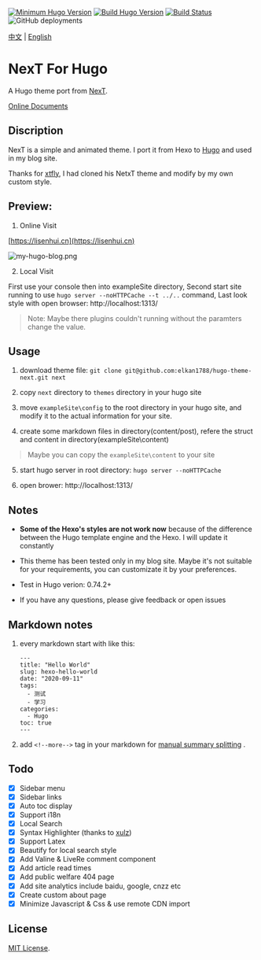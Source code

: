 [![Minimum Hugo Version](https://img.shields.io/static/v1?label=min-HUGO-version&message=0.59.1&color=blue&logo=hugo)](https://github.com/gohugoio/hugo/releases/tag/v0.59.1)
[![Build Hugo Version](https://img.shields.io/static/v1?label=min-HUGO-version&message=0.82.0&color=blue&logo=hugo)](https://github.com/gohugoio/hugo/releases/tag/v0.82.0)
[![Build Status](https://api.travis-ci.com/elkan1788/hugo-theme-next.svg?branch=master)](https://travis-ci.com/elkan1788/hugo-theme-next)
![GitHub deployments](https://img.shields.io/github/deployments/elkan1788/hugo-theme-next/github-pages)

[中文](README.zh.md) | [English](README.md)

# NexT For Hugo

A Hugo theme port from [NexT](https://github.com/iissnan/hexo-theme-next).

[Online Documents](https://next-docs.lisenhui.cn)

## Discription

NexT is a simple and animated theme. I port it from Hexo to [Hugo](https://gohugo.io/) and used in my blog site.

Thanks for [xtfly](https://github.com/xtfly), I had cloned his NetxT theme and modify by my own custom style. 

## Preview: 

1. Online Visit

[https://lisenhui.cn](https://lisenhui.cn)

![my-hugo-blog.png](https://siteimgs.cn-sh2.ufileos.com/my-hugo-blog.png)

2. Local Visit

First use your console then into exampleSite directory, Second start site running to use `hugo server --noHTTPCache --t ../..` command, Last look style with open browser: http://localhost:1313/

>Note: Maybe there plugins couldn't running without the paramters change the value.

## Usage

1. download theme file: `git clone git@github.com:elkan1788/hugo-theme-next.git next`

2. copy `next` directory to `themes` directory in your hugo site

3. move `exampleSite\config` to the root directory in your hugo site, and modify it to the actual information for your site.

4. create some markdown files in directory(content/post), refere the struct and content in directory(exampleSite\content)
> Maybe you can copy the `exampleSite\content` to your site

5. start hugo server in root directory: `hugo server --noHTTPCache`

6. open brower: http://localhost:1313/

## Notes

- **Some of the Hexo's styles are not work now** because of the difference between the Hugo template engine and the Hexo. I will update it constantly

- This theme has been tested only in my blog site. Maybe it's not suitable for your requirements, you can customizate it by your preferences.

- Test in Hugo verion: 0.74.2+

- If you have any questions, please give feedback or open issues

## Markdown notes

1. every markdown start with like this:

    ```
    ---
    title: "Hello World"
    slug: hexo-hello-world
    date: "2020-09-11"
    tags: 
      - 测试
      - 学习
    categories:
      - Hugo
    toc: true
    ---
    ```

1. add `<!--more-->` tag in your markdown for [manual summary splitting](https://gohugo.io/content-management/summaries/#user-defined-manual-summary-splitting) .


## Todo

- [x] Sidebar menu
- [x] Sidebar links
- [x] Auto toc display
- [x] Support i18n
- [x] Local Search
- [x] Syntax Highlighter (thanks to [xulz](https://github.com/xtfly/hugo-theme-next/pull/6))
- [x] Support Latex 
- [x] Beautify for local search style
- [x] Add Valine & LiveRe comment component
- [x] Add article read times
- [x] Add public welfare 404 page
- [x] Add site analytics include baidu, google, cnzz etc
- [x] Create custom about page
- [x] Minimize Javascript & Css & use remote CDN import

## License
[MIT License](LICENSE).